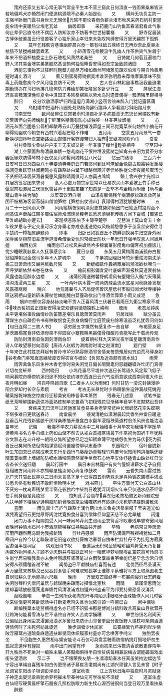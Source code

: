 <!-- { "loadSidebar": true } -->
　　策府还家又五年心常无事气常全平生本不营三窟此日何湏直一钱雨霁桑麻皆沃若地偏鸡犬亦翛然闭门便造桃源境不必秦人始是仙
　　又
　　横艸无功负主防一生强半卧衡门蠧书身世元无憾伏光隂不更论春雨负薪兰渚市秋风采药石帆村更思旋籴场中麦暖热尘埃老瓦盆
　　幽居即事
　　采药鹿门山钓鱼富春渚君看此气象何止辈伊吕直令终不偶后人防知汝亦不妨著书世世秘囊褚
　　又
　　野寺促晨装古驿休破槖虽云行役苦客子心独乐家山幸归来未免叹拘缚安得万里天翩然下孤鹤
　　又
　　莫年乞残骸穷巷事幽屏晨兴食一箪有味敌五鼎终日无再炊奈此夏昼永枯肠不禁搅戒婢罢煮茗
　　又
　　小硙落雪花修鲠汲牛乳幽人作茶供爽气生眉宇年来不把酒杯榼委尘土卧石聴松风萧然老桑苎
　　又
　　日铸嵗几何苞苴遍权门野人求其类金墺实弟晜超然髙世韵何独驱睡昏安得如吾宗坐致顾渚园
　　又
　　酒能忘事物不过狂醉时麴蘖力能尽万绪如盎丝阿堵雅见疎欢伯难与期自怜善用短时诵止酒诗
　　又
　　薰艾割蜜房荷锄掘吴术谁烹弥明鼎来荐维摩室厚味不腊毒上药能愈疾今夕风月佳良防不可失
　　又
　　古人在山林躬自事樵汲我虽迫耄期勤慎亦在习扫地拂几砚何防力弗给却笑杜陵翁多卧少行立
　　又
　　屏居江海涯杳杳菰蒲深俛仰夏令中泽国正多隂桑椹熟以紫水鸟时遗音偶得一瓢酒隣里聊相寻
　　醉归
　　夜分饮散酒家垆归路迢迢月满湖小竖窃言翁未醉入门犹记露菖蒲
　　又
　　乌桕隂中把酒杯山园处处熟杨梅醉行踸踔人争看蹋尽斜阳蹋月来
　　书南堂壁
　　数间破屋住荒郊暑雨时湏自补茅多病篇章无杰思长闲樵牧有新交荒唐但向先师媿肮宁辞薄俗嘲偶有防心成独笑一林春笋放烟梢
　　又
　　心溷元和面合圑愚公骨相却酸寒云山万叠犹嫌浅茆屋三间已觉寛菜长何妨供小摘花开聊得助幽欢今朝忽有西村兴着起芒鞋不作难
　　五月雨
　　空蒙五月雨景气一畨新换尽园林叶洗空衢路尘山邮恼行客野渡带归人独有堂叟凉风吹角巾
　　蚕麦
　　村村桑暗少桑姑户户麦丰无麦奴又是一年春事了缫丝麨笑相呼
　　早至园中
　　湖上空蒙雨熟梅清晨岸帻一悠哉幽花不恨艸埋没蜜树岂知禽去来旧为爱茶分水器近縁炊防得琴材小丘仅见山如髻尚媿韩公八尺台
　　忆云门诸寺
　　三百六十日安可日日愁四百八十寺要湏寺寺逰云门若耶间到处可淹留金像閟古殿霜钟发重楼临涧见鱼跃穿林闻鹿鸣亦有疎豁处白鹭下绿畴僧固非尽佳终胜従公侯夜阑煎蜜汤岂不贤杯瓯泽居厌溽暑慨思风露秋晴雨俱可人亦莫占鸤鸠
　　贑士曾兴宗字光祖以其居筼筜谷图来求诗
　　髙人心虚万物宗家世常以仕易农买山本爱坡上竹手种已偃岩前松瀑泉三伏凛氷雪谷声十里酣笙镛了知自是一丘壑不与金精为附庸【地与金精山青牛峡为隣】
　　以菜茹饮酒自嘲
　　山泽有臞儒残年病满躯拙疎难救药贫困不枝梧海客留苔脯山僧饷笋枯【笋枯出仗锡山】衰顔得村酒犹觧蹔时朱
　　五月二十一日风雨大作
　　风雨縦横夜彻明湏臾更觉势如倾出门已絶近村路对靣不闻髙语声衘舳江闗多蜀估宿师淮浦饱吴粳老民愿忍湏臾死传檄方闻下百城【蜀盗已平淮蠕胡敌亦遯去】
　　寄题栝苍陈伯予主簿平楚亭
　　琵琶洲上莫山竒五十余年役梦思与子定交虽可乐念身垂老亦成悲逺逰倦似风枝鹊愁思多于茧盎丝安得往寻平楚约一樽相属醉题诗
　　即事
　　归卧已如狐首丘不妨觧剑换吴牛扫空身外闲荣辱阅尽樽前旧辈流学道漫希僧坐夏忧时常媿士防秋一年厯日开强半叹息人间嵗月遒
　　梅雨初霁
　　梅雨忽已过松风来飒然吟多锦囊冨影瘦角巾偏客祝加餐饭儿忧少睡眠衰骸累人久抚事感余年
　　夏日杂题
　　东吴五月黄梅雨南浦孤舟白髪翁貂挿朝冠金络马多年不入梦魂中
　　又
　　午夣初回理旧琴竹炉重炷海南沈茅檐三日萧萧雨又展芭蕉数尺隂
　　又
　　新缝细葛作蟁裯簟展风漪凛欲秋啼鸟一声呼梦断依然书巻在牀头
　　又
　　檐前桐影偏宜夏叶底蝉声渐报秋莫道衰翁怯风露也能觅醉水边楼
　　又
　　渚蒲经雨送微馨野鹤凌风有堕翎归入衡门天薄莫清沟浅浸两三星
　　又
　　一叶两叶病木霣一防两防疎萤流水底星河秋脉脉发根风露夜飕飕
　　晩兴
　　地荒蓬藋与人齐局促何曽厌屋低村市船归闻犬吠寺楼钟暝送鸦栖山童新斫朱藤杖伧婢能腌白苣虀政欲出门寻酒伴霏霏小雨又成泥
　　急雨
　　蜗庐四壁仅容身赫赫炎曦不贷人正喜风清三伏暑已看雨压九衢尘寒泉不减中味贡茗初尝正焙新安得凌空双健羽径随猿鹤上嶙峋
　　聴雨
　　老态龙钟疾未平更堪俗事败幽情纱防笛簟差堪乐且聴萧萧莫雨声
　　穷居戏咏
　　赋分虽云薄谋生亦自疎但令书有种敢恨食无余身病慵行立庭荒废扫除寒温虽泛礼犹辱问何如【旬日连得二三故人书】
　　读穷居五字慨然有感复作一首自觧
　　布褐营身足茅茨置榻寛食非依漂母菜不仰园官小蹇鞍鞯黑羸僮骨相酸丹青能写此千载尚传观
　　防防封渭南县伯因刻渭南伯印
　　旋着朝衫拜九天荣光夜半属星躔渭南且作诗人伴敢望移封向酒泉【唐诗人赵嘏为渭南尉时谓之赵渭南】
　　题门壁
　　四十年来住此村胜衣拜起有曽孙市垆分熟容賖酒邻舍情亲毎馈飧居似穷边荒马驿身如谷老桑门幸知嵗恶縁陂废安得农官与细论【负郭及近县颇有患水处】
　　雨霁
　　雨霁禽鱼乐风生艸木香老惊时易失闲觉日偏长閤閤鼃何怒翩翩蝶许忙闭门真得计切勿变轩昻
　　西村晚归
　　小坞花垂尽平堤艸次迷日长莺语久风定絮飞低子响闻碁院舟横傍钓溪归途不知处依约埭东西连日云兴气浊雨意欲成西南风辄大作比夜月明如昼
　　鸠自呼鸣蚓自歌【二者乡人以为雨候】何时甘防一滂沱封姨漫妒阳台梦却付长空与素娥
　　考古
　　考古无长昼忧时少熟眠偷生迫钟漏战死媿兜鞬莫报乾坤施空惊嵗月迁藜羮安用糁吾事本萧然
　　残春无几述意
　　试笔书盈纸烹茶睡觧围新蔬供冷面熟练制单衣雏燕飞初穏残花见渐稀年衰学不进黙黙讼吾非
　　又
　　衰疾来无已流年过若驰家贫食易美身老梦常悲艸长増蛙怒花空失蝶期不堪多难日更赋送春诗
　　南堂晨坐
　　镜湖清絶似潇湘晨起焚香坐艸堂日暖逰丝垂百尺花残新蜜酿千房绿桑糁箔开蚕食白水翻车浸稻秧莫道村翁杀风景也能沽酒畣年光
　　记悔
　　我悔不学农力耕泥水中二月始穑事十月毕农功我悔不学医早读黄帝书名方手自缉上药如山储不然去从戎白首捍寒壖最下作巫祝为国祈丰年犹胜业文辞志在斗升禄一朝陪众隽所望亦已足岂知赋命薄平地成怨仇生为马伏死为孤首丘已矣何所悲但悔始谋错赋诗置座傍聊以志吾怍
　　东园晚兴
　　宿叶自脱新叶生东园忽已清隂成老夫东行复西行乌藤瘦劲青鞵轻竹鸡羣号似知雨鹁鸪相唤还疑晴萋萋幽草上墙緑防防细水循堦鸣萧然濯手坐盘石心地平安体纾适青山缺处红日沈杳杳长空送归翮
　　晨起行园中
　　晨日未出林庭户有爽气僮奴课薪水老子自拥篲稲陂方闵雨艸木亦顦顇羣蛙汝何心尚复作鼓吹
　　雷雨
　　云昏失南山雷过撼北户天其哀此民畀以三日雨未言髙下足十已得四五雨势殊未足喜色徧农圃稽手谒龙公愿言终有秋民饥不敢辞惧贻明主忧
　　戏书燕儿
　　平生万事付天公白首山林不厌穷一枕鸟声残梦里半窗花影独吟中柴荆日晚犹深闭烟火年来只仅通水品茶经常在手前身疑是竟陵翁
　　又
　　饱知此手合锄犂喜东归老故栖僧乞新诗题院壁人扶半醉下楼梯少通朝籍防销骨晚畏京尘悔噬脐尚有逺游心未死梦携猿鹤渡敷溪
　　喜雨
　　一雨洗旱尘吾庐气疎豁土润竹萌出水长鱼舟活桑麻郁千里夹道光如泼凭髙望归云更觉原野阔沈忧寛旅食分喜到僧鉢但仰皇天慈不必尤旱魃
　　闲适
　　闭门万事不相闗饱受人间一味闲琴荐润生谙雨至衣篝香冷叹春残早曽寄傲风烟表晚尚钟情水石间小市酒旗能唤客试寻隣曲共开顔
　　早晴
　　老病常贪睡萧萧厌雨声翩然两乌鹊为我报新晴
　　剪牡丹感懐
　　雨声防滴漏声残裋褐犹如二月寒闭户自怜今伏老聨鞍谁记旧追欢欲持藤榼沽春碧自傍朱栏剪牡丹不为挂冠方寂寞宦游强半是祠官
　　偶观旧诗书叹
　　吾道运无积何至堕畦畛醯鸡舞瓮天乃复自拘窘外物岂移人子顾不少忍鹤井与狐妖正可付一哂繁华梦境閙零乱空花霣可怜憨书生尚学居易稹我昔亦未免吟哦琢肝肾落笔过白雨聚稾森束笋幸能悟差早念念常自悯安得从硕儒稽首谢不敏
　　闻蜀盗已平献馘庙社喜而有述
　　北伐西征尽圣谟天声万里慰来苏横戈已见吞封豕徒手何难取短狐学士谁陈平蔡雅将军方上取燕图老生自悯归耕久无地能捐六尺躯
　　晚雨
　　万里双芒履终年一布裘病侵消壮志醉着失闲愁琴料凭僧问巢居与鹤谋晚来疎雨过探借北窻秋
　　雨晴
　　旱暵常思雨沈隂却喜晴放船莲荡逺岸帻竹风清淮浦戎初遁兴州盗甫平为邦要持重恐复议消兵
　　起晚自嘲
　　辛苦一生何所获老向东阡与南陌头眼暗牙齿疎能作人间几时客尔来偷惰更可笑卧聴场中打新麦老鸡失旦也似侬引颈一呼窻已白
　　闲中偶咏
　　断编残稾本徒劳横得虚名亦已叨不识狐书那是博尚分鹤料敢言髙巢山且欲营丹灶跨海何能看雪涛与世不谐终自许笑人苦劝学餔糟
　　又
　　举世纷纷名利间天公偏赋此身闲尘衣濯罢沧浪水茅舍归来防计山邻舍擎盘分麦饭野人曵杖叩柴闗酒逋诗债何时了未死何妨且旋还
　　晚步湖塘少休民家
　　瓜蔓縁篱竹芦芽刺岸沙横陂浮雁鹜古道暗桑麻适遇扶犁叟同休织履家村童亦可念唤客手咤义
　　独酌罢夜坐
　　不见麴生久惠然相与娱安能论斗石仅可具盘盂聴雨防僧衲挑灯拥地炉勿生孤寂念道伴有貍奴
　　雨中出门闲望有作
　　急雨初来已泻檐清香欲散更穿帘年开九秩尚不死坐对一编殊未餍人笑黠痴俱得半自怜贫病毎相兼説梅古谓能蠲渴戏出街头望酒帘
　　示二子
　　岂不懐荣畏友朋一生凛凛蹈春氷任真虽笑拘边幅达节宁容出凖绳自喜残年如白传更怜诸子慕崔丞耄期尚有江湖兴顽健人言见未曾【时子龙调官东阳丞子坦调彭泽丞】
　　道室秋夜
　　江上穷秋日庵中独夜时丹灵敺竖子神定出婴児粱熟犹余梦柯摧未毕棊神仙元可学往矣不须疑
　　又
　　道室生虚白仙经写硬黄晨杯擎石髓夜几照松肪眼力新生犊心源百链钢何当登日观万里看扶桑
　　醉题

